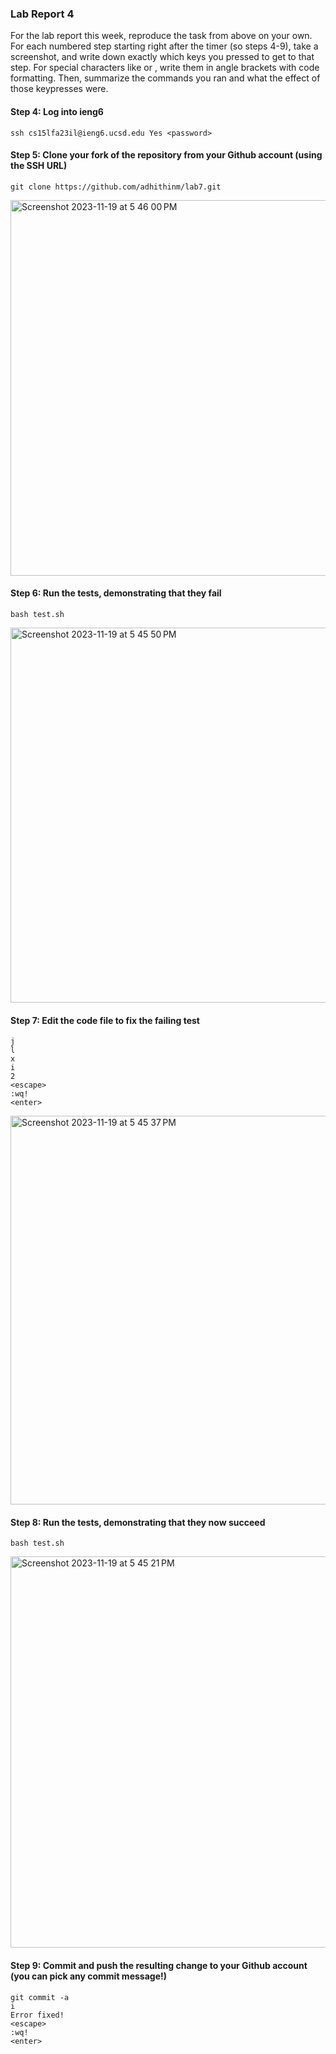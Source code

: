 
### Lab Report 4 

For the lab report this week, reproduce the task from above on your own. For each numbered step starting right after the timer (so steps 4-9), take a screenshot, and write down exactly which keys you pressed to get to that step. For special characters like <enter> or <tab>, write them in angle brackets with code formatting. Then, summarize the commands you ran and what the effect of those keypresses were.

#### Step 4: Log into ieng6
```
ssh cs15lfa23il@ieng6.ucsd.edu Yes <password>
```


#### Step 5: Clone your fork of the repository from your Github account (using the SSH URL)
```
git clone https://github.com/adhithinm/lab7.git
```
<img width="601" alt="Screenshot 2023-11-19 at 5 46 00 PM" src="https://github.com/adhithinm/cse15l-lab-reports/assets/146797389/b9a07cb6-a982-4fa4-94aa-f8ec2f7dbe2f">


#### Step 6: Run the tests, demonstrating that they fail
```
bash test.sh
```
<img width="600" alt="Screenshot 2023-11-19 at 5 45 50 PM" src="https://github.com/adhithinm/cse15l-lab-reports/assets/146797389/0fbdbd51-7f7e-42f3-be88-1bae20051073">


#### Step 7: Edit the code file to fix the failing test
```
j
l
x
i
2
<escape>
:wq!
<enter> 
```
<img width="622" alt="Screenshot 2023-11-19 at 5 45 37 PM" src="https://github.com/adhithinm/cse15l-lab-reports/assets/146797389/46dbe351-696d-4a60-bf30-1e6ce681b884">

#### Step 8: Run the tests, demonstrating that they now succeed
```
bash test.sh
```
<img width="626" alt="Screenshot 2023-11-19 at 5 45 21 PM" src="https://github.com/adhithinm/cse15l-lab-reports/assets/146797389/ac057354-322d-4ed9-a76e-c0542ccc28fe">


#### Step 9: Commit and push the resulting change to your Github account (you can pick any commit message!)

```
git commit -a
i
Error fixed!
<escape>
:wq!
<enter>
``` 
